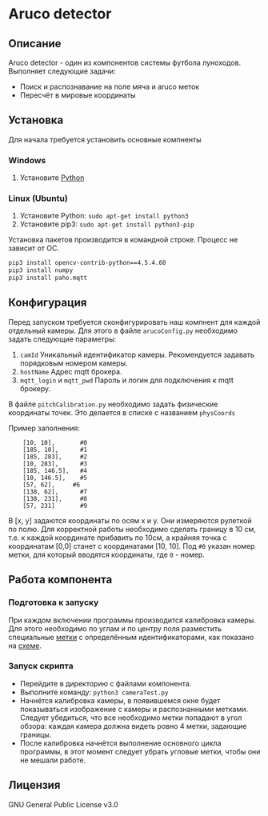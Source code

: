 # Aruco detector
## Описание
Aruco detector - один из компонентов системы футбола луноходов. 
Выполняет следующие задачи:
- Поиск и распознавание на поле мяча и aruco меток
- Пересчёт в мировые координаты

## Установка
Для начала требуется установить основные компненты
### Windows
1. Установите [Python]  

### Linux (Ubuntu)
1. Установите Python: `sudo apt-get install python3`
2. Установите pip3: `sudo apt-get install python3-pip`

Установка пакетов производится в командной строке. 
Процесс не зависит от ОС.
```sh
pip3 install opencv-contrib-python==4.5.4.60
pip3 install numpy
pip3 install paho.mqtt
```

## Конфигурация
Перед запуском требуется сконфигурировать наш компнент для каждой отдельный камеры.
Для этого в файле `arucoConfig.py` необходимо задать следующие параметры:
1. `camId` Уникальный идентификатор камеры. Рекомендуется задавать порядковым номером камеры.
2. `hostName` Адрес mqtt брокера.
3. `mqtt_login` и `mqtt_pwd` Пароль и логин для подключения к mqtt брокеру.

В файле `pitchCalibration.py` необходимо задать физические координаты точек. Это делается в списке с названием `physCoords`

Пример заполнения:
```
	[10, 10], 		#0
	[185, 10],		#1
	[185, 283],		#2
	[10, 283],		#3
	[185, 146.5],	#4
	[10, 146.5],    #5
	[57, 62],     #6
	[138, 62],		#7
	[138, 231],		#8
	[57, 231]		#9
```
В [x, y] задаются координаты по осям x и y. Они измеряются рулеткой по полю. Для корректной работы необходимо сделать границу в 10 см, т.е. к каждой координате прибавить по 10см, а крайняя точка с координатам [0,0] станет с координатами [10, 10].
Под `#0` указан номер метки, для который вводятся координаты, где `0` - номер.
## Работа компонента

### Подготовка к запуску
При каждом включении программы производится калибровка камеры. 
Для этого необходимо по углам и по центру поля разместить специальные [метки] с определённым идентификаторами, как показано на [схеме].


### Запуск скрипта
- Перейдите в директорию с файлами компонента.
- Выполните команду: `python3 cameraTest.py`
- Начнётся калибровка камеры, в появившемся окне будет показываться изображение с камеры и распознанными метками. Следует убедиться, что все необходимо метки попадают в угол обзора: каждая камера должна видеть ровно 4 метки, задающие границы. 
- После калибровка начнётся выполнение основного цикла программы, в этот момент следует убрать угловые метки, чтобы они не мешали работе. 


## Лицензия

GNU General Public License v3.0

[//]: # 
   [Python]: <https://www.python.org/downloads/>
   [схеме]: <pitchScheme.png>
   [метки]: <https://disk.yandex.ru/d/M4ZuyR_FUNPEDg>
